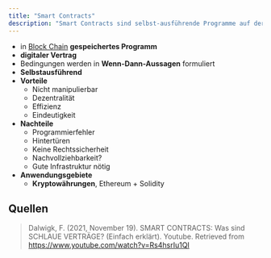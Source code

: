 ```yaml
---
title: "Smart Contracts"
description: "Smart Contracts sind selbst-ausführende Programme auf der Blockchain, die Bedingungen in Wenn-Dann-Aussagen formulieren. Sie bieten Vorteile wie Nicht-Manipulierbarkeit und Effizienz, haben aber Nachteile wie Programmierfehler."
---
```


- in [Block Chain](/lerninhalte/block-chain) **gespeichertes Programm**
- **digitaler Vertrag**
- Bedingungen werden in **Wenn-Dann-Aussagen** formuliert
- **Selbstausführend**
- **Vorteile**
	- Nicht manipulierbar
	- Dezentralität
	- Effizienz
	- Eindeutigkeit
- **Nachteile**
	- Programmierfehler
	- Hintertüren
	- Keine Rechtssicherheit
	- Nachvollziehbarkeit?
	- Gute Infrastruktur nötig
- **Anwendungsgebiete**
	- **Kryptowährungen**, Ethereum + Solidity

## Quellen

> Dalwigk, F. (2021, November 19). SMART CONTRACTS: Was sind SCHLAUE VERTRÄGE? (Einfach erklärt). Youtube. Retrieved from https://www.youtube.com/watch?v=Rs4hsrIu1QI